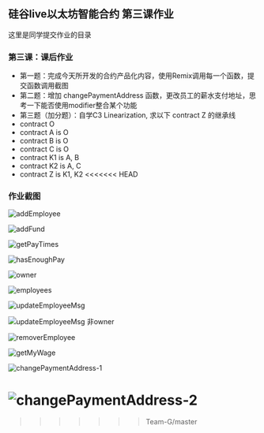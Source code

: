 ## 硅谷live以太坊智能合约 第三课作业
这里是同学提交作业的目录

### 第三课：课后作业
- 第一题：完成今天所开发的合约产品化内容，使用Remix调用每一个函数，提交函数调用截图
- 第二题：增加 changePaymentAddress 函数，更改员工的薪水支付地址，思考一下能否使用modifier整合某个功能
- 第三题（加分题）：自学C3 Linearization, 求以下 contract Z 的继承线
- contract O
- contract A is O
- contract B is O
- contract C is O
- contract K1 is A, B
- contract K2 is A, C
- contract Z is K1, K2
<<<<<<< HEAD


### 作业截图

![addEmployee](images/addEmployee.png)

![addFund](images/addFund.png)

![getPayTimes](images/getPayTimes.png)

![hasEnoughPay](images/hasEnoughPay.png)

![owner](images/owner.png)

![employees](images/employees.png)

![updateEmployeeMsg](images/updateEmployeeMsg.png)

![updateEmployeeMsg 非owner](images/updateEmployeeMsg-1.png)

![removerEmployee](images/removerEmployee.png)

![getMyWage](images/getMyWage.png)

![changePaymentAddress-1](images/changePaymentAddress-1.png)

![changePaymentAddress-2](images/changePaymentAddress-2.png)
=======
>>>>>>> Team-G/master
